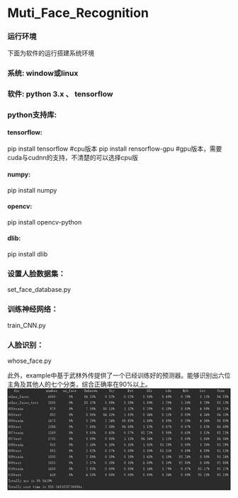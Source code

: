 # Muti_Face_Recognition

### 运行环境
下面为软件的运行搭建系统环境

### 系统: window或linux
### 软件: python 3.x 、 tensorflow

### python支持库:

#### tensorflow:
pip install tensorflow      #cpu版本
pip install rensorflow-gpu  #gpu版本，需要cuda与cudnn的支持，不清楚的可以选择cpu版

#### numpy:
pip install numpy

#### opencv:
pip install opencv-python

#### dlib:
pip install dlib

### 设置人脸数据集：
set_face_database.py

### 训练神经网络：
train_CNN.py


### 人脸识别：
whose_face.py

此外，example中基于武林外传提供了一个已经训练好的预测器。能够识别出六位主角及其他人的七个分类，综合正确率在90%以上。
![](https://github.com/yellowyellowyao/Muti_Face_Recognition/blob/master/example/rate.jpg)
